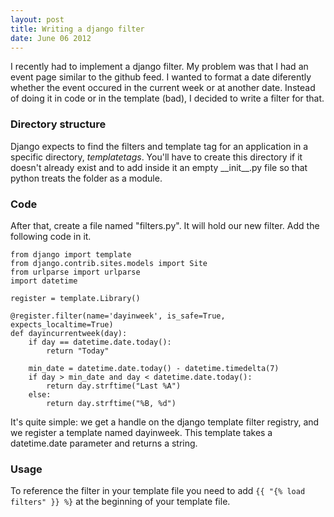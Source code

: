 ```yaml
---
layout: post
title: Writing a django filter
date: June 06 2012
---
```



I recently had to implement a django filter. My problem was that I had an event page similar to the github feed. I wanted to format a date diferently whether the event occured in the current week or at another date. Instead of doing it in code or in the template (bad), I decided to write a filter for that. 

<!-- more -->

### Directory structure

Django expects to find the filters and template tag for an application in a specific directory, _templatetags_. 
You'll have to create this directory if it doesn't already exist and to add inside it an empty \_\_init\_\_.py file so that python treats the folder as a module.

### Code

After that, create a file named "filters.py". It will hold our new filter. Add the following code in it.


    from django import template
    from django.contrib.sites.models import Site
    from urlparse import urlparse
    import datetime

    register = template.Library()

    @register.filter(name='dayinweek', is_safe=True, expects_localtime=True)
    def dayincurrentweek(day):
        if day == datetime.date.today():
            return "Today"

        min_date = datetime.date.today() - datetime.timedelta(7)
        if day > min_date and day < datetime.date.today():
            return day.strftime("Last %A")
        else:
            return day.strftime("%B, %d")

It's quite simple: we get a handle on the django template filter registry, and we register a template named dayinweek.
This template takes a datetime.date parameter and returns a string.

### Usage

To reference the filter in your template file you need to add  `{{ "{% load filters" }} %}` at the beginning of your template file.
